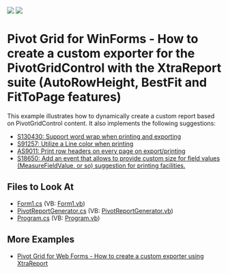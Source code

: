 <!-- default badges list -->
[![](https://img.shields.io/badge/Open_in_DevExpress_Support_Center-FF7200?style=flat-square&logo=DevExpress&logoColor=white)](https://supportcenter.devexpress.com/ticket/details/E2231)
[![](https://img.shields.io/badge/📖_How_to_use_DevExpress_Examples-e9f6fc?style=flat-square)](https://docs.devexpress.com/GeneralInformation/403183)
<!-- default badges end -->
# Pivot Grid for WinForms - How to create a custom exporter for the PivotGridControl with the XtraReport suite (AutoRowHeight, BestFit and FitToPage features)

This example illustrates how to dynamically create a custom report based on PivotGridControl content. It also implements the following suggestions:
- [S130430: Support word wrap when printing and exporting](https://www.devexpress.com/Support/Center/p/S130430) 
- [S91257: Utilize a Line color when printing](https://www.devexpress.com/Support/Center/p/S91257)
- [AS9011: Print row headers on every page on export/printing](https://www.devexpress.com/Support/Center/p/AS9011)
- [S18650: Add an event that allows to provide custom size for field values (MeasureFieldValue, or so) suggestion for printing facilities.](https://www.devexpress.com/Support/Center/p/S18650)

## Files to Look At
* [Form1.cs](./CS/Report_at_Runtime/Form1.cs) (VB: [Form1.vb](./VB/Report_at_Runtime/Form1.vb))
* [PivotReportGenerator.cs](./CS/Report_at_Runtime/PivotReportGenerator.cs) (VB: [PivotReportGenerator.vb](./VB/Report_at_Runtime/PivotReportGenerator.vb))
* [Program.cs](./CS/Report_at_Runtime/Program.cs) (VB: [Program.vb](./VB/Report_at_Runtime/Program.vb))

## More Examples

- [Pivot Grid for Web Forms - How to create a custom exporter using XtraReport](https://github.com/DevExpress-Examples/how-to-create-a-custom-exporter-using-xtrareport-autorowheight-bestfit-and-fittopage-e2686)


